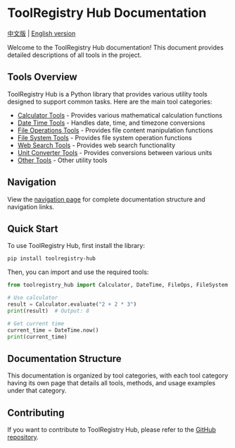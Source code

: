# ToolRegistry Hub Documentation

[中文版](docs/readme_zh.md) | [English version](docs/readme_en.md)

Welcome to the ToolRegistry Hub documentation! This document provides detailed descriptions of all tools in the project.

## Tools Overview

ToolRegistry Hub is a Python library that provides various utility tools designed to support common tasks. Here are the main tool categories:

- [Calculator Tools](en/calculator.md) - Provides various mathematical calculation functions
- [Date Time Tools](en/datetime.md) - Handles date, time, and timezone conversions
- [File Operations Tools](en/file_ops.md) - Provides file content manipulation functions
- [File System Tools](en/filesystem.md) - Provides file system operation functions
- [Web Search Tools](en/websearch/index.md) - Provides web search functionality
- [Unit Converter Tools](en/unit_converter.md) - Provides conversions between various units
- [Other Tools](en/other_tools.md) - Other utility tools

## Navigation

View the [navigation page](en/navigation.md) for complete documentation structure and navigation links.

## Quick Start

To use ToolRegistry Hub, first install the library:

```bash
pip install toolregistry-hub
```

Then, you can import and use the required tools:

```python
from toolregistry_hub import Calculator, DateTime, FileOps, FileSystem

# Use calculator
result = Calculator.evaluate("2 + 2 * 3")
print(result)  # Output: 8

# Get current time
current_time = DateTime.now()
print(current_time)
```

## Documentation Structure

This documentation is organized by tool categories, with each tool category having its own page that details all tools, methods, and usage examples under that category.

## Contributing

If you want to contribute to ToolRegistry Hub, please refer to the [GitHub repository](https://github.com/yourusername/toolregistry-hub).
